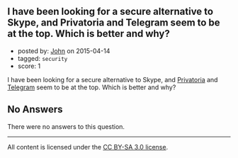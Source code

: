 ## I have been looking for a secure alternative to Skype, and Privatoria and Telegram seem to be at the top. Which is better and why?

- posted by: [John](https://stackexchange.com/users/6139728/john) on 2015-04-14
- tagged: `security`
- score: 1

I have been looking for a secure alternative to Skype, and [Privatoria][1] and [Telegram][2] seem to be at the top. Which is better and why?


  [1]: http://privatoria.net
  [2]: http://telegram.org

## No Answers

There were no answers to this question.


---

All content is licensed under the [CC BY-SA 3.0 license](https://creativecommons.org/licenses/by-sa/3.0/).
